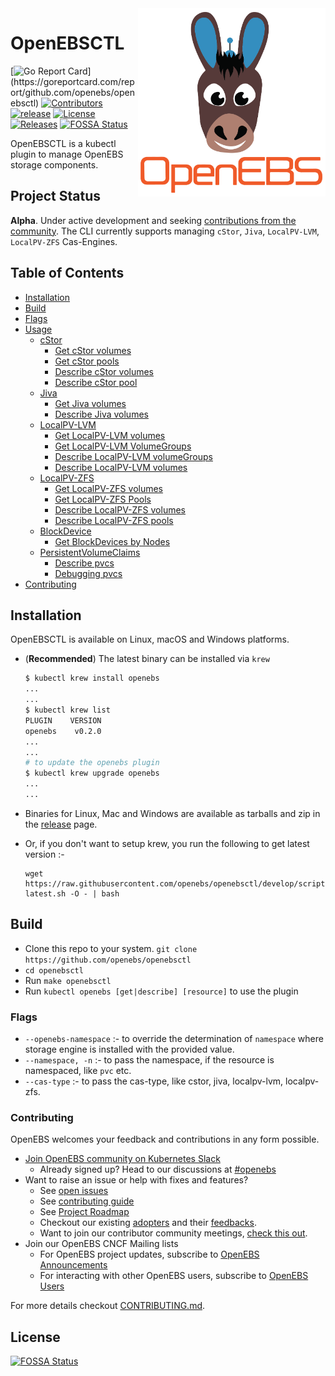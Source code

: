 <img width="300" align="right" alt="OpenEBS Logo" src="https://raw.githubusercontent.com/cncf/artwork/master/projects/openebs/stacked/color/openebs-stacked-color.png" xmlns="http://www.w3.org/1999/html">

# OpenEBSCTL


[![Go Report Card](https://goreportcard.com/badge/github.com/openebs/openebsctl?)](https://goreportcard.com/report/github.com/openebs/openebsctl)
[![Contributors](https://img.shields.io/github/contributors/openebs/openebsctl)](https://github.com/openebs/openebsctl/graphs/contributors)
[![release](https://img.shields.io/github/release-pre/openebs/openebsctl.svg)](https://github.com/openebs/openebsctl/releases)
[![License](https://img.shields.io/badge/License-Apache%202.0-blue.svg)](https://github.com/mum4k/termdash/blob/master/LICENSE)
[![Releases](https://img.shields.io/github/downloads/openebs/openebsctl/total.svg)](https://github.com//openebs/openebsctl/releases)
[![FOSSA Status](https://app.fossa.com/api/projects/git%2Bgithub.com%2Fopenebs%2Fopenebsctl.svg?type=shield)](https://app.fossa.com/projects/git%2Bgithub.com%2Fopenebs%2Fopenebsctl?ref=badge_shield)



OpenEBSCTL is a kubectl plugin to manage OpenEBS storage components.


## Project Status

**Alpha**. Under active development and seeking [contributions from the community](#contributing).
The CLI currently supports managing `cStor`, `Jiva`, `LocalPV-LVM`, `LocalPV-ZFS` Cas-Engines.

## Table of Contents
* [Installation](#installation)
* [Build](#build)
* [Flags](#flags)
* [Usage](#usage)
  * [cStor](docs/cstor/README.md#cstor)
    * [Get cStor volumes](docs/cstor/README.md#get-cstor-volumes)
    * [Get cStor pools](docs/cstor/README.md#get-cstor-pools)
    * [Describe cStor volumes](docs/cstor/README.md#describe-cstor-volumes)
    * [Describe cStor pool](docs/cstor/README.md#describe-cstor-pool)
  * [Jiva](docs/jiva/README.md#jiva)
    * [Get Jiva volumes](docs/jiva/README.md#get-jiva-volumes)
    * [Describe Jiva volumes](docs/jiva/README.md#describe-jiva-volumes)
  * [LocalPV-LVM](docs/localpv-lvm/README.md#localpv-lvm)
    * [Get LocalPV-LVM volumes](docs/localpv-lvm/README.md#get-localpv-lvm-volumes)
    * [Get LocalPV-LVM VolumeGroups](docs/localpv-lvm/README.md#get-localpv-lvm-volumegroups)
    * [Describe LocalPV-LVM volumeGroups](docs/localpv-lvm/README.md#describe-localpv-lvm-volumeGroups)
    * [Describe LocalPV-LVM volumes](docs/localpv-lvm/README.md#describe-localpv-lvm-volumes)
  * [LocalPV-ZFS](docs/localpv-zfs/README.md#localpv-zfs)
    * [Get LocalPV-ZFS volumes](docs/localpv-zfs/README.md#get-localpv-zfs-volumes)
    * [Get LocalPV-ZFS Pools](docs/localpv-zfs/README.md#get-localpv-zfs-pools)
    * [Describe LocalPV-ZFS volumes](docs/localpv-zfs/README.md#describe-localpv-zfs-volumes)
    * [Describe LocalPV-ZFS pools](docs/localpv-zfs/README.md#describe-localpv-zfs-pools)
  * [BlockDevice](docs/cstor/README.md#blockdevice)
    * [Get BlockDevices by Nodes](docs/cstor/README.md#get-blockdevices-by-nodes)
  * [PersistentVolumeClaims](docs/cstor/README.md#persistentvolumeclaims)
    * [Describe pvcs](docs/cstor/README.md#describe-pvcs)
    * [Debugging pvcs](docs/cstor/README.md#debugging-pvcs)
* [Contributing](#contributing)

## Installation

OpenEBSCTL is available on Linux, macOS and Windows platforms.

* (**Recommended**) The latest binary can be installed via `krew`
  ```bash
  $ kubectl krew install openebs
  ...
  ...
  $ kubectl krew list
  PLUGIN    VERSION
  openebs    v0.2.0
  ...
  ...
  # to update the openebs plugin
  $ kubectl krew upgrade openebs
  ...
  ...
  ```

* Binaries for Linux, Mac and Windows are available as tarballs and zip in the [release](https://github.com/openebs/openebsctl/releases) page.
* Or, if you don't want to setup krew, you run the following to get latest version :-
   ```shell
   wget https://raw.githubusercontent.com/openebs/openebsctl/develop/scripts/install-latest.sh -O - | bash

## Build

- Clone this repo to your system. `git clone https://github.com/openebs/openebsctl`
- `cd openebsctl`
- Run `make openebsctl`
- Run `kubectl openebs [get|describe] [resource]` to use the plugin

### Flags

* `--openebs-namespace` :- to override the determination of `namespace` where storage engine is installed with the provided value.
* `--namespace, -n` :- to pass the namespace, if the resource is namespaced, like `pvc` etc.
* `--cas-type` :- to pass the cas-type, like cstor, jiva, localpv-lvm, localpv-zfs.

### Contributing

OpenEBS welcomes your feedback and contributions in any form possible.

- [Join OpenEBS community on Kubernetes Slack](https://kubernetes.slack.com)
    - Already signed up? Head to our discussions at [#openebs](https://kubernetes.slack.com/messages/openebs/)
- Want to raise an issue or help with fixes and features?
    - See [open issues](https://github.com/openebs/openebs/issues)
    - See [contributing guide](./CONTRIBUTING.md)
    - See [Project Roadmap](https://github.com/openebs/openebsctl/projects/1)
    - Checkout our existing [adopters](https://github.com/openebs/openebs/tree/master/adopters) and their [feedbacks](https://github.com/openebs/openebs/issues/2719).
    - Want to join our contributor community meetings, [check this out](https://hackmd.io/mfG78r7MS86oMx8oyaV8Iw?view).
- Join our OpenEBS CNCF Mailing lists
    - For OpenEBS project updates, subscribe to [OpenEBS Announcements](https://lists.cncf.io/g/cncf-openebs-announcements)
    - For interacting with other OpenEBS users, subscribe to [OpenEBS Users](https://lists.cncf.io/g/cncf-openebs-users)


For more details checkout [CONTRIBUTING.md](./CONTRIBUTING.md).



## License
[![FOSSA Status](https://app.fossa.com/api/projects/git%2Bgithub.com%2Fopenebs%2Fopenebsctl.svg?type=large)](https://app.fossa.com/projects/git%2Bgithub.com%2Fopenebs%2Fopenebsctl?ref=badge_large)
